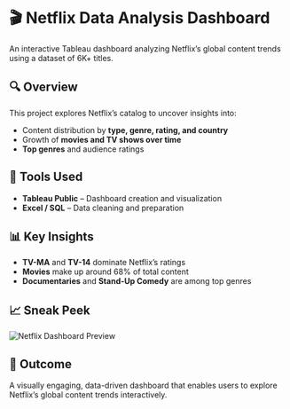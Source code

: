 # 🎬 Netflix Data Analysis Dashboard

An interactive Tableau dashboard analyzing Netflix’s global content trends using a dataset of 6K+ titles.

## 🔍 Overview
This project explores Netflix’s catalog to uncover insights into:
- Content distribution by **type, genre, rating, and country**
- Growth of **movies and TV shows over time**
- **Top genres** and audience ratings

## 🧰 Tools Used
- **Tableau Public** – Dashboard creation and visualization  
- **Excel / SQL** – Data cleaning and preparation  

## 📊 Key Insights
- **TV-MA** and **TV-14** dominate Netflix’s ratings  
- **Movies** make up around 68% of total content  
- **Documentaries** and **Stand-Up Comedy** are among top genres  

## 📈 Sneak Peek
![Netflix Dashboard Preview](path-to-your-screenshot.png)

## 🚀 Outcome
A visually engaging, data-driven dashboard that enables users to explore Netflix’s global content trends interactively.
